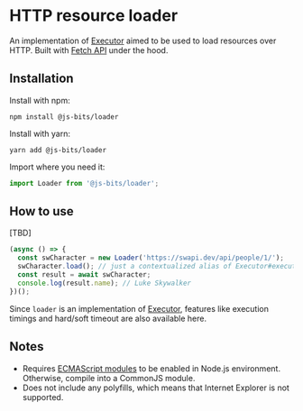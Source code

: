 # HTTP resource loader

An implementation of [Executor](https://www.npmjs.com/package/@js-bits/executor) aimed to be used to load resources over HTTP. Built with [Fetch API](https://developer.mozilla.org/en-US/docs/Web/API/Fetch_API) under the hood.

## Installation

Install with npm:

```
npm install @js-bits/loader
```

Install with yarn:

```
yarn add @js-bits/loader
```

Import where you need it:

```javascript
import Loader from '@js-bits/loader';
```

## How to use

[TBD]

```javascript
(async () => {
  const swCharacter = new Loader('https://swapi.dev/api/people/1/');
  swCharacter.load(); // just a contextualized alias of Executor#execute();
  const result = await swCharacter;
  console.log(result.name); // Luke Skywalker
})();
```

Since `loader` is an implementation of [Executor](https://www.npmjs.com/package/@js-bits/executor), features like execution timings and hard/soft timeout are also available here.

## Notes

- Requires [ECMAScript modules](https://nodejs.org/api/esm.html) to be enabled in Node.js environment. Otherwise, compile into a CommonJS module.
- Does not include any polyfills, which means that Internet Explorer is not supported.
